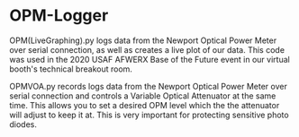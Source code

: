 # OPM-Logger

OPM(LiveGraphing).py logs data from the Newport Optical Power Meter over serial connection, as well as creates a live plot of our data. This code was used in the 2020 USAF AFWERX Base of the Future event in our virtual booth's technical breakout room. 

OPMVOA.py records logs data from the Newport Optical Power Meter over serial connection and controls a Variable Optical Attenuator at the same time. This allows you to set a desired OPM level which the the attenuator will adjust to keep it at. This is very important for protecting sensitive photo diodes. 
